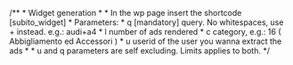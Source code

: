   /**
     * Widget generation
     *
     * In the wp page insert the shortcode [subito_widget]
     * Parameters:
     * q [mandatory] query. No whitespaces, use + instead. e.g.: audi+a4 
     * l number of ads rendered
     * c category, e.g.: 16 ( Abbigliamento ed Accessori )
     * u userid of the user you wanna extract the ads 
     * 
     * u and q parameters are self excluding. Limits applies to both.
     */
